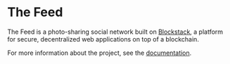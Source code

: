 # The Feed

The Feed is a photo-sharing social network built on [Blockstack](https://blockstack.org/), a platform for secure, decentralized web applications on top of a blockchain.

For more information about the project, see the [documentation](docs/index.md).
